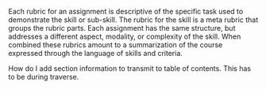 Each rubric for an assignment is descriptive of the specific task used to demonstrate the skill or sub-skill. The rubric for the skill is a meta rubric that groups the rubric parts. Each assignment has the same structure, but addresses a different aspect, modality, or complexity of the skill. When combined these rubrics amount to a summarization of the course expressed through the language of skills and criteria.

How do I add section information to transmit to table of contents. This has to be during traverse.
